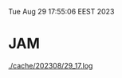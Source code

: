 Tue Aug 29 17:55:06 EEST 2023
# JAM
<a href='./cache/202308/29_17.log'>./cache/202308/29_17.log</a>
